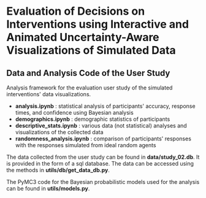 # Evaluation of Decisions on Interventions using Interactive and Animated Uncertainty-Aware Visualizations of Simulated Data
## Data and Analysis Code of the User Study 

Analysis framework for the evaluation user study of the simulated interventions' data visualizations.

- **analysis.ipynb**            : statistical analysis of participants' accuracy, response times, and confidence using Bayesian analysis
- **demographics.ipynb**        : demographic statistics of participants
- **descriptive_stats.ipynb**   : various data (not statistical) analyses and visualizations of the collected data
- **randomness_analysis.ipynb** : comparison of participants' responses with the responses simulated from ideal random agents

The data collected from the user study can be found in **data/study_02.db**. It is provided in the form of a sql database. The data can be accessed using the methods in **utils/db/get_data_db.py**.

The PyMC3 code for the Bayesian probabilistic models used for the analysis can be found in **utils/models.py**.
